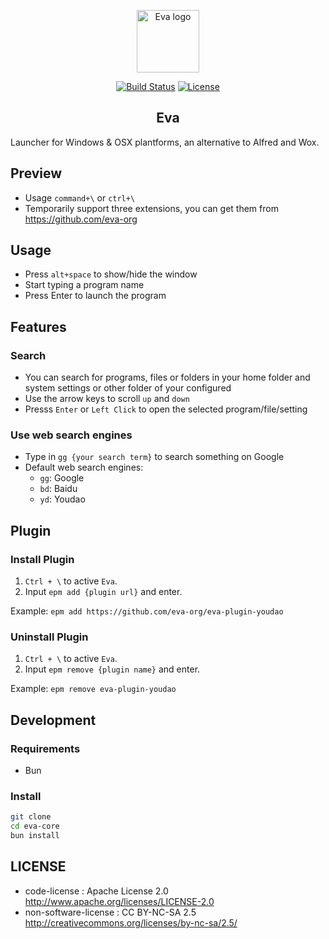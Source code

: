<p align="center"><a href="https://github.com/eva-org/eva-core" target="_blank" rel="noopener noreferrer"><img width="100" src="https://avatars3.githubusercontent.com/u/38346132" alt="Eva logo"></a></p>
<p align="center">
  <a href="https://travis-ci.org/eva-org/eva-core"><img src="https://travis-ci.org/eva-org/eva-core.svg?branch=master" alt="Build Status"></a>
  <a href="https://travis-ci.org/eva-org/eva-core"><img src="https://img.shields.io/badge/License-Apache2.0-green.svg" alt="License"></a>
</p>
<h2 align="center">Eva</h2>

Launcher for Windows & OSX plantforms, an alternative to Alfred and Wox.

## Preview
* Usage `command+\` or `ctrl+\`
* Temporarily support three extensions, you can get them from https://github.com/eva-org

## Usage
* Press `alt+space` to show/hide the window
* Start typing a program name
* Press Enter to launch the program

## Features
### Search
* You can search for programs, files or folders in your home folder and system settings or other folder of your configured
* Use the arrow keys to scroll `up` and `down`
* Presss `Enter` or `Left Click` to open the selected program/file/setting
### Use web search engines
* Type in `gg {your search term}` to search something on Google
* Default web search engines:
    * `gg`: Google
    * `bd`: Baidu
    * `yd`: Youdao
    
## Plugin
### Install Plugin
1. `Ctrl + \` to active `Eva`.
2. Input `epm add {plugin url}` and enter.

Example: `epm add https://github.com/eva-org/eva-plugin-youdao`

### Uninstall Plugin
1. `Ctrl + \` to active `Eva`.
2. Input `epm remove {plugin name}` and enter.

Example: `epm remove eva-plugin-youdao`

## Development
### Requirements
* Bun
### Install
```bash
git clone
cd eva-core
bun install
```
## LICENSE
* code-license : Apache License 2.0 http://www.apache.org/licenses/LICENSE-2.0 
* non-software-license : CC BY-NC-SA 2.5 http://creativecommons.org/licenses/by-nc-sa/2.5/
